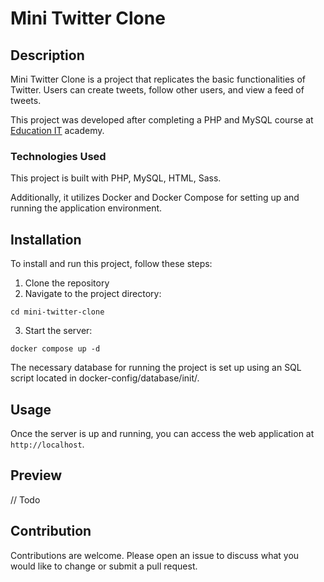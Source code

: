 # Mini Twitter Clone

## Description

Mini Twitter Clone is a project that replicates the basic functionalities of Twitter. Users can create tweets, follow other users, and view a feed of tweets.

This project was developed after completing a PHP and MySQL course at [Education IT](https://www.educacionit.com/) academy.

### Technologies Used

This project is built with PHP, MySQL, HTML, Sass.

Additionally, it utilizes Docker and Docker Compose for setting up and running the application environment.

## Installation

To install and run this project, follow these steps:

1. Clone the repository
2. Navigate to the project directory:

```
cd mini-twitter-clone
```

3. Start the server:

```
docker compose up -d
```

The necessary database for running the project is set up using an SQL script located in docker-config/database/init/.

## Usage

Once the server is up and running, you can access the web application at `http://localhost`.

## Preview

// Todo

## Contribution

Contributions are welcome. Please open an issue to discuss what you would like to change or submit a pull request.
